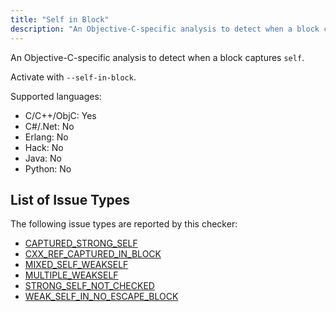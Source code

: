 ```yaml
---
title: "Self in Block"
description: "An Objective-C-specific analysis to detect when a block captures `self`."
---
```


An Objective-C-specific analysis to detect when a block captures `self`.

Activate with `--self-in-block`.

Supported languages:
- C/C++/ObjC: Yes
- C#/.Net: No
- Erlang: No
- Hack: No
- Java: No
- Python: No



## List of Issue Types

The following issue types are reported by this checker:
- [CAPTURED_STRONG_SELF](/docs/next/all-issue-types#captured_strong_self)
- [CXX_REF_CAPTURED_IN_BLOCK](/docs/next/all-issue-types#cxx_ref_captured_in_block)
- [MIXED_SELF_WEAKSELF](/docs/next/all-issue-types#mixed_self_weakself)
- [MULTIPLE_WEAKSELF](/docs/next/all-issue-types#multiple_weakself)
- [STRONG_SELF_NOT_CHECKED](/docs/next/all-issue-types#strong_self_not_checked)
- [WEAK_SELF_IN_NO_ESCAPE_BLOCK](/docs/next/all-issue-types#weak_self_in_no_escape_block)
